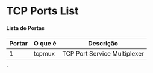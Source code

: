 # TCP Ports List

#### Lista de Portas 
Portar | O que é | Descrição
----- | ----------|-------------
1 | tcpmux | TCP Port Service Multiplexer        
      
  

´
  

 
   
   
